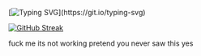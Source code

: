 [![Typing SVG](https://readme-typing-svg.herokuapp.com/?lines=$12.99+with+free+shipping+really+is+better+than+$10.00+with+$2.99+shipping+because+refunds+don't+always+include+the+shipping+cost;Adding+ice+cream+to+your+cart+immediately+starts+a+timer+on+your+shopping+trip.;Gotham+must+have+always+been+cloudy,+or+else+Batman+couldn’t+have+seen+his+sign+up+in+the+sky.;There+is+no+way+people+who+are+psychiatrists+or+therapists+are+not+even+slightly+analyzing+their+friends.;It’s+not+till+you+work+a+retail+job+that+you+realize+85%+of+people+are+dumb+as+rocks.;The+Beatles'+song+Here+Comes+the+Sun+is+a+horror+song+for+Vampires.;The+better+at+math+you+get,+the+more+buttons+you+unlock+on+a+calculator;Bruce+Wayne+probably+owns+hospitals+because+of+his+wealth,+so+as+Batman+he’s+probably+beating+the+crap+out+criminals+so+they+get+sent+there+and+make+him+money;MacGyver+was+more+impressive+in+the+80s+because+no+one+had+smartphones+and+google.+All+his+expertise+was+real;In+comics,+people+praise+the+hero+for+defeating+the+villain,+but+ignore+the+ones+responsible+of+fixing+the+city+after+the+battle;It+feels+more+naked+to+go+outside+with+only+a+jacket+with+nothing+underneath,+than+with+just+a+shirt.;Warm+water+taste+round+&amp;+cold+water+taste+pointy;Dick+pics+are+only+celebrated+when+it’s+an+ultrasound+pic…;People+who+make+it+to+113+have+become+teenagers+again.;Nationalism+is+narcissism+for+nations.;Finding+your+dad's+porno+mag+stash+is+a+rite+of+passage+few+kids+get+to+experience+nowadays.;Giving+up+is+viewed+as+weak+or+lazy+when+knowing+when+to+give+up+is+an+incredibly+useful+skill+to+have.;An+ice+cube+isn’t+just+cold,+it’s+stealing+your+warmth+so+it+can+turn+back+into+water.;The+older+you+get,+the+more+annoying+it+gets+to+select+your+age+when+registering+for+a+service;Sabrina+the+teenage+witch+is+43.;Regardless+of+your+taste+in+music,+Irish+drinking+songs+always+slap.;Employers+lie+on+job+descriptions+about+how+many+hours/week+it+will+take+to+make+the+promised+wage,+so+lying+about+your+qualifications+just+evens+the+playing+field.;Plants+are+farming+us,+by+giving+us+oxygen+daily,+until+we+all+eventually+decompose+so+they+can+consume+us;Ghosts+and+demons+are+made+out+to+be+scary.+Yet+they’re+scared+of+the+light,+hide+under+our+beds,+and+cry+and+scream+when+they+want+your+attention.;Really,+the+only+reason+we+don't+like+people+to+see+us+naked+is+because+every+body+is+unique.+If+we+all+looked+identical,+it+wouldn't+be+a+problem.;Being+tired+from+staying+up+too+late+and+being+tired+from+getting+up+too+early+are+two+different+feelings;The+sign+a+store+is+closing+is+the+lights+turning+off,+the+sign+a+club+is+closing+are+the+lights+coming+back+on.;Technological+advances+in+medicine,+agriculture,+and+industry+has+enabled+the+weakest+and+least+intelligent+humans+to+survive+and+reproduce+reversing+the+process+of+natural+selection.+As+a+result,+each+subsequent+generation+of+humans+will+be+weaker+and+dumber+than+the+last.;The+first+social+media+posts+are+older+than+all+minors.;Adulting+is+nothing+more+than+being+scared+out+of+your+mind+but+still+acting+as+if+everything+is+fine.;People+who+says+they+do+not+eat+breakfast+actually+eats+breakfast+much+later+in+the+day+to+break+the+fast+from+their+last+meal.;Farts+are+an+universal+sense+of+humour;We+ignore+when+free+websites+ask+us+for+donations+but+then+complain+about+all+the+adverts;A+bad+horror+movie+is+usually+funnier+than+a+horror+comedy.;Gangbangers+also+have+to+match+and+fold+their+socks;People+are+grossed+out+by+renting+bowling+shoes,+something+that+only+touches+our+socks,+but+have+no+problem+sticking+their+fingers+raw+dog+in+bowling+balls+that+haven't+been+cleaned+in+decades,+which+is+much+less+sanitary.;We’ve+made+thousands+of+species+extinct+by+accident+but+we+can’t+make+bed+bugs+extinct+by+trying!;The+way+you+think+when+you're+drunk+is+similar+to+the+way+you+think+when+you+dream.;The+fact+that+the+food+we+eat+and+air+we+breathe+both+have+to+past+through+a+narrow+throat+seems+like+a+major+oversight+from+evolution.;The+more+you+want,+the+more+you+suffer.;In+order+to+fall+asleep+you+first+have+to+pretend+to+be+asleep;Most+of+the+interesting+facts+people+share+have+very+little+use,+apart+from+their+use+of+being+very+interesting+facts;Online+Debates+are+a+spectator+sport.+You're+not+going+to+change+someone's+mind,+but+you+might+change+a+spectator's+mind.;Most+women+know+at+least+one+way+to+remove+blood+stains.;At+some+age+we+go+from+being+measured+by+length+to+height;Kebabs+probably+believe+the+world+is+spinning+around+them;The+alphabet+has+no+reason+to+be+in+an+order+as+it+is;Humans+are+a+very+advanced+clump+of+atoms;Films+use+tech+to+show+tech+more+advanced+than+actual+tech;Because+of+the+internet+men+have+probably+seen+more+naked+women+than+all+of+their+ancestors+have…combined.+Unless+you+are+from+a+long+line+of+gynecologists.;Seatbelts+for+the+one+driver+of+the+bus+and+not+for+the+tens+of+passengers+seems+like+a+hugely+unbalanced+evolution+flaw.;Automated+phone+service+menus+that+don't+allow+for+immediate+bypass+to+a+customer+service+rep+probably+do+so+to+encourage+people+to+hang+up.;There+are+more+birds+that+watch+humans+as+a+hobby+than+humans+that+watch+birds+as+a+hobby;Most+famously+nice+celebrities+only+seem+so+nice+cause+we+expect+celebrities+to+be+douche+bags;You’re+never+truly+thinking+about+nothing;Trick-or-treating+must+look+utterly+bizarre+to+nonwestern+cultures.;Willy+Wonka+famously+made+chocolate+bars+in+the+film,+yet+in+real+life+the+brand+has+no+chocolate+product.;Some+blind+people+probably+enjoy+staring+at+the+sun.;3+Bears+vs+one+little+girl+and+she+got+away.+No+wonder+they've+only+got+porridge+for+breakfast...;Your+insecurity+is+probably+someone’s+fetish;Even+though+so+many+things+taste+like+chicken,+eggs+for+some+reason+don't.;DeLoreans+have+accelerated+exactly+to+88+mph+more+than+any+other+vehicle,+especially+during+lightning+storms.;Toothpaste+tastes+nice+but+you+never+get+the+urge+to+swallow+it;A+Lego+set+of+Alderaan+will+always+come+fully+assembled;Jeffrey+Dahmer+spent+his+life+trying+to+hide+in+the+shadows+and+be+as+anonymous+and+inconspicous+as+possible,+but+in+death+he+became+one+of+the+most+famous+(well,+infamous)+people+to+ever+have+lived.;The+five+second+rule+probably+came+about+because+that’s+how+long+it+takes+the+dog+to+notice+you+dropped+food.;Someone,+somewhere+has+gotten+their+first+period+on+Halloween.+It+was+probably+traumatising.;Most+people+love+terrifying+things+until+they+start+bleeding.;You+can't+live+to+regret+a+life+or+death+decision.;The+Roman+Empire+is+Europe's+prequel.;We+take+not+being+in+pain+for+granted+until+we+have+to+deal+with+something+like+an+infected+tooth.;IRL,+A+stranger's+just+a+friend+you+haven't+met.+Online,+A+friend's+just+a+stranger+you+haven't+met.;Our+arms+grow+the+perfect+length+to+reach+our+genitals;Particle+board+is+the+ground+beef+of+wood.;It's+either+impressive+or+disappointing+but+some+of+us+learned+way+more+about+world+history+from+playing+Assassin's+Creed+and+fact+checking+historical+events/people+than+we+did+in+12+years+of+the+public+school+system.;For+a+polar+bear,+everything+that+moves+is+food.;Hourglasses+are+made+completely+out+of+the+same+material,+just+the+inside+hasn’t+been+heated.;Instagram’s+algorithm+wastes+a+lot+of+advertising+dollars+showing+lingerie+ads+to+men.;Age+and+stress+makes+driving+more+and+more+of+an+extreme+sport.;On+a+peanut+butter+&amp;+jelly+sandwich,+neither+is+the+condiment.;Lyrically,+the+only+reason+the+song+Revolution+works+is+because+of+the+Norman+invasion.;The+harder+an+outfit+is+to+put+on+the+fancier+it+is;Everyone+says+trick-or-treat,+but+they+only+want+treats.;You+never+realize+how+much+force+you+regularly+exert+until+you+stub+your+toe+or+accidentally+toss+your+phone+across+the+room+from+having+too+loose+of+a+grip.;At+one+point+there+was+more+living+people+than+dead+people;There's+so+many+idiots+flooding+the+shops+in+December+because+everyone+else+planned+ahead+and+has+already+done+their+holiday+shopping.;Greeting+someone+you+don't+know+gets+creepier+as+the+day+goes+on.;Expecting+lottery+numbers+to+include+your+birthdate+seems+like+making+the+odds+even+harder;Think+of+the+average+person.+50%+of+the+world+is+dumber+than+they+are.;Watching+the+sky+is+viewing+delayed+streaming+of+the+universe.;When+you+vacuum+a+spider+it’s+still+alive+in+there+until+it+starves+to+death;Hourly+wage+workers+get+punished+for+efficiency;A+downside+to+having+a+favourite+tv+show+is+the+emptiness+you+feel+once+it+has+its+series+finale;We're+still+waiting+for+the+first+toddler+to+be+sent+to+space.;Weapons+of+mass+destruction+are+a+hot+topic,+yet+weapons+of+minimal+destruction+are+rarely+discussed...;Kids+making+a+lot+of+noises+is+not+as+disturbing+as+when+kids+are+being+very+quiet..!;Seashells+make+a+lousy+brassiere.;From+here+on,+most+males+will+be+the+last+of+their+bloodline;It+is+technically+impossible+to+do+nothing;There+are+people+out+there+who+don’t+know+about+The+Game.;)](https://git.io/typing-svg)

[![GitHub Streak](https://github-readme-streak-stats.herokuapp.com/?user=aeolus-1)](https://git.io/streak-stats)

fuck me  its not working
pretend you never saw this
yes
